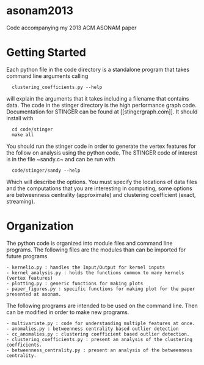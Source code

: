 asonam2013
==========

Code accompanying my 2013 ACM ASONAM paper

Getting Started
===============

Each python file in the code directory is a standalone program that takes command line arguments
calling 

      clustering_coefficients.py --help
    
will explain the arguments that it takes including a filename that 
contains data. The code in the stinger directory is the high performance graph code.
Documentation for STINGER can be found at [[stingergraph.com]]. It should install with 

      cd code/stinger
      make all

You should run the stinger code in order to generate the vertex features for the follow on analysis
using the python code. The STINGER code of interest is in the file ~sandy.c~ and can be run with 

      code/stinger/sandy --help

Which will describe the options. You must specify the locations of data files and the computations that you 
are interesting in computing, some options are betweenness centrality (approximate) and clustering coefficient
(exact, streaming).

Organization
============

The python code is organized into module files and command line programs.
The following files are the modules than can be imported for future programs.

    - kernelio.py : handles the Input/Output for kernel inputs
    - kernel_analysis.py : holds the functions common to many kernels (vertex features)
    - plotting.py : generic functions for making plots
    - paper_figures.py : specific functions for making plot for the paper presented at asonam.
    
The following programs are intended to be used on the command line. Then can be modified in order to make new programs.
  
    - multivariate.py : code for understanding multiple features at once.
    - anomalies.py : betweenness centrality based outlier detection
    - cc_anomalies.py : clustering coefficient based outlier detection.
    - clustering_coefficients.py : present an analysis of the clustering coefficients.
    - betweenness_centrality.py : present an analysis of the betweenness centrality.
    
